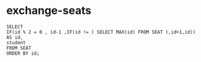 
  # exchange-seats

  ```mysql
  SELECT  
  IF(id % 2 = 0 , id-1 ,IF(id != ( SELECT MAX(id) FROM SEAT ),id+1,id)) AS id,
  student
FROM SEAT
ORDER BY id;
  ```
  